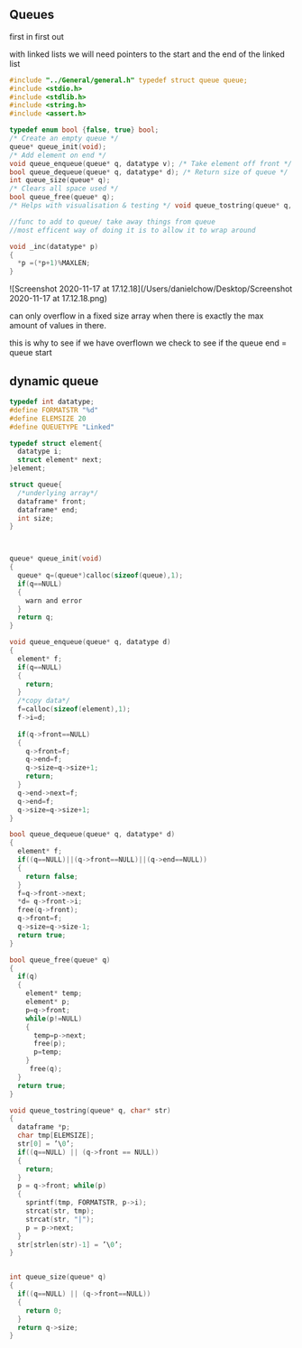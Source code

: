 ## Queues

first in first out

with linked lists we will need pointers to the start and the end of the linked list

```c
#include "../General/general.h" typedef struct queue queue;
#include <stdio.h> 
#include <stdlib.h> 
#include <string.h> 
#include <assert.h>

typedef enum bool {false, true} bool;
/* Create an empty queue */
queue* queue_init(void);
/* Add element on end */
void queue_enqueue(queue* q, datatype v); /* Take element off front */
bool queue_dequeue(queue* q, datatype* d); /* Return size of queue */
int queue_size(queue* q);
/* Clears all space used */
bool queue_free(queue* q);
/* Helps with visualisation & testing */ void queue_tostring(queue* q, char* str);
```

```c
//func to add to queue/ take away things from queue
//most efficent way of doing it is to allow it to wrap around

void _inc(datatype* p)
{
  *p =(*p+1)%MAXLEN;
}
```



![Screenshot 2020-11-17 at 17.12.18](/Users/danielchow/Desktop/Screenshot 2020-11-17 at 17.12.18.png)

can only overflow in a fixed size array when there is exactly the max amount of values in there.

this is why to see if we have overflown we check to see if the queue end = queue start



## dynamic queue



```c
typedef int datatype;
#define FORMATSTR "%d"
#define ELEMSIZE 20
#define QUEUETYPE "Linked"

typedef struct element{
  datatype i;
  struct element* next;
}element;

struct queue{
  /*underlying array*/
  dataframe* front;
  dataframe* end;
  int size;
}



queue* queue_init(void)
{
  queue* q=(queue*)calloc(sizeof(queue),1);
  if(q==NULL)
  {
    warn and error
  }
  return q;
}

void queue_enqueue(queue* q, datatype d)
{
  element* f;
  if(q==NULL)
  {
    return;
  }
  /*copy data*/
  f=calloc(sizeof(element),1);
  f->i=d;
  
  if(q->front==NULL)
  {
    q->front=f;
    q->end=f;
    q->size=q->size+1;
    return;
  }
  q->end->next=f;
  q->end=f;
  q->size=q->size+1;
}

bool queue_dequeue(queue* q, datatype* d)
{
  element* f;
  if((q==NULL)||(q->front==NULL)||(q->end==NULL))
  {
    return false;
  }
  f=q->front->next;
  *d= q->front->i;
  free(q->front);
  q->front=f;
  q->size=q->size-1;
  return true;
}

bool queue_free(queue* q)
{
  if(q)
  {
    element* temp;
    element* p;
    p=q->front;
    while(p!=NULL)
    {
      temp=p->next;
      free(p);
      p=temp;
    }
     free(q);
  }
  return true;
}

void queue_tostring(queue* q, char* str) 
{
  dataframe *p;
  char tmp[ELEMSIZE];
  str[0] = ’\0’;
  if((q==NULL) || (q->front == NULL))
  {
    return; 
  }
  p = q->front; while(p)
  {
    sprintf(tmp, FORMATSTR, p->i); 
    strcat(str, tmp);
    strcat(str, "|");
    p = p->next;
  }
  str[strlen(str)-1] = ’\0’; 
}


int queue_size(queue* q) 
{
  if((q==NULL) || (q->front==NULL))
  { 
    return 0;
  }
  return q->size; 
}
```





